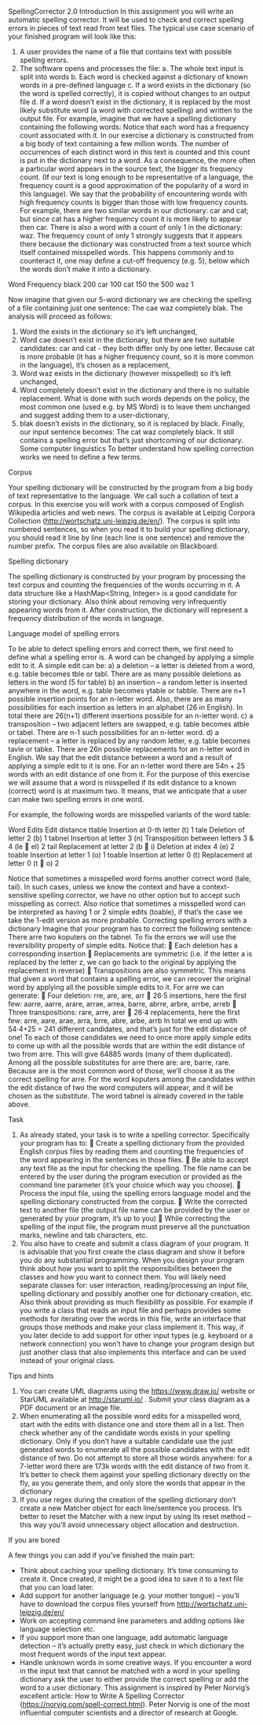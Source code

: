 SpellingCorrector 2.0
Introduction
In this assignment you will write an automatic spelling corrector. It will be used to check and correct spelling errors in pieces of text read from text files. The typical use case scenario of your finished program will look like this:
1) A user provides the name of a file that contains text with possible spelling errors.
2) The software opens and processes the file:
a. The whole text input is split into words
b. Each word is checked against a dictionary of known words in a pre-defined language
c. If a word exists in the dictionary (so the word is spelled correctly), it is copied without changes to an output file
d. If a word doesn’t exist in the dictionary, it is replaced by the most likely substitute word (a word with corrected spelling) and written to the output file.
For example, imagine that we have a spelling dictionary containing the following words:
Notice that each word has a frequency count associated with it. In our exercise a dictionary is constructed from a big body of text containing a few million words. The number of occurrences of each distinct word in this text is counted and this count is put in the dictionary next to a word. As a consequence, the more often a particular word appears in the source text, the bigger its frequency count. (If our text is long enough to be representative of a language, the frequency count is a good approximation of the popularity of a word in this language).
We say that the probability of encountering words with high frequency counts is bigger than those with low frequency counts. For example, there are two similar words in our dictionary: car and cat; but since cat has a higher frequency count it is more likely to appear then car.
There is also a word with a count of only 1 in the dictionary: waz. The frequency count of only 1 strongly suggests that it appears there because the dictionary was constructed from a text source which itself contained misspelled words. This happens commonly and to counteract it, one may define a cut-off frequency (e.g. 5), below which the words don’t make it into a dictionary.

Word Frequency black 200
car
100 cat 150
the
500 waz 1

Now imagine that given our 5-word dictionary we are checking the spelling of a file containing just
one sentence:
The cae waz completely blak.
The analysis will proceed as follows:
1) Word the exists in the dictionary so it’s left unchanged,
2) Word cae doesn’t exist in the dictionary, but there are two suitable candidates: car and cat -
they both differ only by one letter. Because cat is more probable (it has a higher frequency
count, so it is more common in the language), it’s chosen as a replacement,
3) Word waz exists in the dictionary (however misspelled) so it’s left unchanged,
4) Word completely doesn’t exist in the dictionary and there is no suitable replacement. What
is done with such words depends on the policy, the most common one (used e.g. by MS
Word) is to leave them unchanged and suggest adding them to a user-dictionary,
5) blak doesn’t exists in the dictionary, so it is replaced by black.
Finally, our input sentence becomes:
The cat waz completely black.
It still contains a spelling error but that’s just shortcoming of our dictionary.
Some computer linguistics
To better understand how spelling correction works we need to define a few terms.

Corpus

Your spelling dictionary will be constructed by the program from a big body of text representative
to the language. We call such a collation of text a corpus. In this exercise you will work with a
corpus composed of English Wikipedia articles and web news. The corpus is available at Leipzig
Corpora Collection (http://wortschatz.uni-leipzig.de/en/). The corpus is split into numbered
sentences, so when you read it to build your spelling dictionary, you should read it line by line (each
line is one sentence) and remove the number prefix. The corpus files are also available on
Blackboard.

Spelling dictionary

The spelling dictionary is constructed by your program by processing the text corpus and counting
the frequencies of the words occurring in it. A data structure like a HashMap<String, Integer>
is a good candidate for storing your dictionary. Also think about removing very infrequently
appearing words from it. After construction, the dictionary will represent a frequency distribution
of the words in language.

Language model of spelling errors

To be able to detect spelling errors and correct them, we first need to define what a spelling error
is. A word can be changed by applying a simple edit to it. A simple edit can be:
a) a deletion – a letter is deleted from a word, e.g. table becomes tble or tabl. There are as
many possible deletions as letters in the word (5 for table)
b) an insertion – a random letter is inserted anywhere in the word, e.g. table becomes ytable
or tabble. There are n+1 possible insertion points for an n-letter word. Also, there are as
many possibilities for each insertion as letters in an alphabet (26 in English). In total there
are 26(n+1) different insertions possible for an n-letter word.
c) a transposition – two adjacent letters are swapped, e.g. table becomes atble or tabel. There
are n-1 such possibilities for an n-letter word.
d) a replacement – a letter is replaced by any random letter, e.g. table becomes tavle or tabke.
There are 26n possible replacements for an n-letter word in English.
We say that the edit distance between a word and a result of applying a simple edit to it is one. For
an n-letter word there are 54n + 25 words with an edit distance of one from it.
For the purpose of this exercise we will assume that a word is misspelled if its edit distance to a
known (correct) word is at maximum two. It means, that we anticipate that a user can make two
spelling errors in one word.


For example, the following words are misspelled variants of the word table:

Word Edits Edit distance
ttable Insertion at 0-th letter (t) 1
tale Deletion of letter 2 (b) 1
tabnel
Insertion at letter 3 (n)
Transposition between letters 3 & 4 (le  el)
2
tail
Replacement at letter 2 (b  i)
Deletion at index 4 (e)
2
toable Insertion at letter 1 (o) 1
toable
Insertion at letter 0 (t)
Replacement at letter 0 (t  o)
2

Notice that sometimes a misspelled word forms another correct word (tale, tail). In such cases,
unless we know the context and have a context-sensitive spelling corrector, we have no other
option but to accept such misspelling as correct.
Also notice that sometimes a misspelled word can be interpreted as having 1 or 2 simple edits
(toable), if that’s the case we take the 1-edit version as more probable.
Correcting spelling errors with a dictionary
Imagine that your program has to correct the following sentence:
There arre two koputers on the tabnel.
To fix the errors we will use the reversibility property of simple edits. Notice that:
 Each deletion has a corresponding insertion
 Replacements are symmetric (i.e. if the letter a is replaced by the letter z, we can go back to
the original by applying the replacement in reverse)
 Transpositions are also symmetric.
This means that given a word that contains a spelling error, we can recover the original word by
applying all the possible simple edits to it.
For arre we can generate:
 Four deletion: rre, are, are, arr
 26·5 insertions, here the first few: aarre, aarre, arare, arrae, arrea, barre, abrre, arbre, arrbe,
arreb
 Three transpositions: rare, arre, arer
 26·4 replacements, here the first few: arre, aare, arae, arra, brre, abre, arbe, arrb
In total we end up with 54·4+25 = 241 different candidates, and that’s just for the edit distance of
one! To each of those candidates we need to once more apply simple edits to come up with all the
possible words that are within the edit distance of two from arre. This will give 64885 words (many
of them duplicated).
Among all the possible substitutes for arre there are: are, barre, rare. Because are is the most
common word of those, we’ll choose it as the correct spelling for arre.
For the word koputers among the candidates within the edit distance of two the word computers
will appear, and it will be chosen as the substitute. The word tabnel is already covered in the table
above.

Task

1. As already stated, your task is to write a spelling corrector. Specifically your program has to:
 Create a spelling dictionary from the provided English corpus files by reading them and
counting the frequencies of the word appearing in the sentences in those files.
 Be able to accept any text file as the input for checking the spelling. The file name can be
entered by the user during the program execution or provided as the command line
parameter (it’s your choice which way you choose).
 Process the input file, using the spelling errors language model and the spelling dictionary
constructed from the corpus.
 Write the corrected text to another file (the output file name can be provided by the user or
generated by your program, it’s up to you)
 While correcting the spelling of the input file, the program must preserve all the
punctuation marks, newline and tab characters, etc.
2. You also have to create and submit a class diagram of your program. It is advisable that you
first create the class diagram and show it before you do any substantial programming.
When you design your program think about how you want to split the responsibilities between the
classes and how you want to connect them. You will likely need separate classes for: user
interaction, reading/processing an input file, spelling dictionary and possibly another one for
dictionary creation, etc.
Also think about providing as much flexibility as possible. For example if you write a class that reads
an input file and perhaps provides some methods for iterating over the words in this file, write an
interface that groups those methods and make your class implement it. This way, if you later decide
to add support for other input types (e.g. keyboard or a network connection) you won’t have to
change your program design but just another class that also implements this interface and can be
used instead of your original class.

Tips and hints

1. You can create UML diagrams using the https://www.draw.io/ website or StarUML
available at http://staruml.io/ . Submit your class diagram as a PDF document or an image
file.
2. When enumerating all the possible word edits for a misspelled word, start with the edits
with distance one and store them all in a list. Then check whether any of the candidate
words exists in your spelling dictionary. Only if you don’t have a suitable candidate use the
just generated words to enumerate all the possible candidates with the edit distance of two.
Do not attempt to store all those words anywhere: for a 7-letter word there are 173k words
with the edit distance of two from it. It’s better to check them against your spelling
dictionary directly on the fly, as you generate them, and only store the words that appear in
the dictionary
3. If you use regex during the creation of the spelling dictionary don’t create a new Matcher
object for each line/sentence you process. It’s better to reset the Matcher with a new input
by using its reset method – this way you’ll avoid unnecessary object allocation and
destruction.

If you are bored

A few things you can add if you’ve finished the main part:
- Think about caching your spelling dictionary. It’s time consuming to create it. Once created,
it might be a good idea to save it to a text file that you can load later.
- Add support for another language (e.g. your mother tongue) – you’ll have to download the
corpus files yourself from http://wortschatz.uni-leipzig.de/en/
- Work on accepting command line parameters and adding options like language selection
etc.
- If you support more than one language, add automatic language detection – it’s actually
pretty easy, just check in which dictionary the most frequent words of the input text appear.
- Handle unknown words in some creative ways. If you encounter a word in the input text
that cannot be matched with a word in your spelling dictionary ask the user to either
provide the correct spelling or add the word to a user dictionary.
This assignment is inspired by Peter Norvig’s excellent article: How to Write A
Spelling Corrector (https://norvig.com/spell-correct.html).
Peter Norvig is one of the most influential computer scientists and a director of
research at Google.